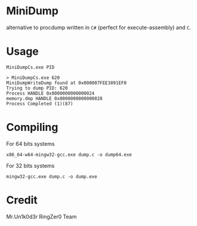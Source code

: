 # MiniDump

alternative to procdump written in `C#` (perfect for execute-assembly) and `C`.

# Usage
```
MiniDumpCs.exe PID
```

```
> MiniDumpCs.exe 620
MiniDumpWriteDump found at 0x000007FEE3891EF0
Trying to dump PID: 620
Process HANDLE 0x0000000000000024
memory.dmp HANDLE 0x0000000000000028
Process Completed (1)(87)
```

# Compiling

For 64 bits systems
```
x86_64-w64-mingw32-gcc.exe dump.c -o dump64.exe
```

For 32 bits systems
```
mingw32-gcc.exe dump.c -o dump.exe
```

# Credit 
Mr.Un1k0d3r RingZer0 Team
